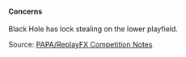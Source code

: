 #### Concerns
            
Black Hole has lock stealing on the lower playfield.

Source: [PAPA/ReplayFX Competition Notes](https://replayfoundation.org/papa/learning-center/director-guide/game-notes/#GameNotes)
